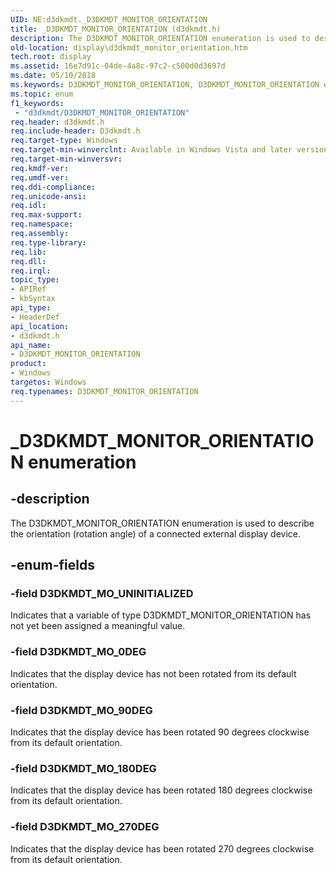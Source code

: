 ```yaml
---
UID: NE:d3dkmdt._D3DKMDT_MONITOR_ORIENTATION
title: _D3DKMDT_MONITOR_ORIENTATION (d3dkmdt.h)
description: The D3DKMDT_MONITOR_ORIENTATION enumeration is used to describe the orientation (rotation angle) of a connected external display device.
old-location: display\d3dkmdt_monitor_orientation.htm
tech.root: display
ms.assetid: 16e7d91c-04de-4a8c-97c2-c500d0d3697d
ms.date: 05/10/2018
ms.keywords: D3DKMDT_MONITOR_ORIENTATION, D3DKMDT_MONITOR_ORIENTATION enumeration [Display Devices], D3DKMDT_MO_0DEG, D3DKMDT_MO_180DEG, D3DKMDT_MO_270DEG, D3DKMDT_MO_90DEG, D3DKMDT_MO_UNINITIALIZED, DmEnums_d8dfc33b-5b13-4fb0-8ef4-091c5b018424.xml, _D3DKMDT_MONITOR_ORIENTATION, d3dkmdt/D3DKMDT_MONITOR_ORIENTATION, d3dkmdt/D3DKMDT_MO_0DEG, d3dkmdt/D3DKMDT_MO_180DEG, d3dkmdt/D3DKMDT_MO_270DEG, d3dkmdt/D3DKMDT_MO_90DEG, d3dkmdt/D3DKMDT_MO_UNINITIALIZED, display.d3dkmdt_monitor_orientation
ms.topic: enum
f1_keywords:
 - "d3dkmdt/D3DKMDT_MONITOR_ORIENTATION"
req.header: d3dkmdt.h
req.include-header: D3dkmdt.h
req.target-type: Windows
req.target-min-winverclnt: Available in Windows Vista and later versions of the Windows operating systems.
req.target-min-winversvr: 
req.kmdf-ver: 
req.umdf-ver: 
req.ddi-compliance: 
req.unicode-ansi: 
req.idl: 
req.max-support: 
req.namespace: 
req.assembly: 
req.type-library: 
req.lib: 
req.dll: 
req.irql: 
topic_type:
- APIRef
- kbSyntax
api_type:
- HeaderDef
api_location:
- d3dkmdt.h
api_name:
- D3DKMDT_MONITOR_ORIENTATION
product:
- Windows
targetos: Windows
req.typenames: D3DKMDT_MONITOR_ORIENTATION
---
```


# _D3DKMDT_MONITOR_ORIENTATION enumeration


## -description


The D3DKMDT_MONITOR_ORIENTATION enumeration is used to describe the orientation (rotation angle) of a connected external display device.


## -enum-fields




### -field D3DKMDT_MO_UNINITIALIZED

Indicates that a variable of type D3DKMDT_MONITOR_ORIENTATION has not yet been assigned a meaningful value.


### -field D3DKMDT_MO_0DEG

Indicates that the display device has not been rotated from its default orientation.


### -field D3DKMDT_MO_90DEG

Indicates that the display device has been rotated 90 degrees clockwise from its default orientation.


### -field D3DKMDT_MO_180DEG

Indicates that the display device has been rotated 180 degrees clockwise from its default orientation.


### -field D3DKMDT_MO_270DEG

Indicates that the display device has been rotated 270 degrees clockwise from its default orientation.

